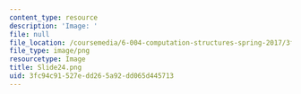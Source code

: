 ```yaml
---
content_type: resource
description: 'Image: '
file: null
file_location: /coursemedia/6-004-computation-structures-spring-2017/3fc94c91527edd265a92dd065d445713_Slide24.png
file_type: image/png
resourcetype: Image
title: Slide24.png
uid: 3fc94c91-527e-dd26-5a92-dd065d445713
---
```

